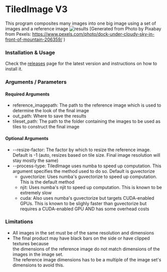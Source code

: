 # TiledImage V3
This program composites many images into one big image using a set of images and a reference image
![results](https://user-images.githubusercontent.com/34125174/208235487-44f5e641-e6eb-453a-a9db-25d93a093782.png)
[Generated from Photo by Pixabay from Pexels: https://www.pexels.com/photo/dock-under-cloudy-sky-in-front-of-mountain-206359/ )

### Installation & Usage
Check the [releases](https://github.com/ultraflame4/TiledImage/releases) page for the latest version and instructions on how to install it.

### Arguments / Parameters
#### Required Arguments
- reference_imagepath: The path to the reference image which is used to determine the look of the final image 
- out_path: Where to save the results
- tileset_path: The path to the folder containing the images to be used as tiles to construct the final image
#### Optional Arguments
- --resize-factor: The factor by which to resize the reference image. Default is -1 (auto, resizes based on tile size. Final image resolution will stay mostly the same)
- --process-type: TiledImage uses numba to speed up computation. This argument specifies the method used to do so. Default is guvectorize
  - guvectorize: Uses numba's guvectorize to speed up computation. This is the default method
  - njit: Uses numba's njit to speed up computation. This is known to be extremely slow
  - cuda: Also uses numba's guvectorize but targets CUDA-enabled GPUs. This is known to be slighly faster than guvectorize but requires a CUDA-enabled GPU AND has some overhead costs

### Limitations
- All images in the set must be of the same resolution and dimensions
- The final product may have black bars on the side or have clipped textures because<br/>
  the dimensions of the reference image do not match dimensions of the images in the image set.<br/>
  The reference image dimensions has to be a multiple of the image set's dimensions to avoid this.<br/>
  

